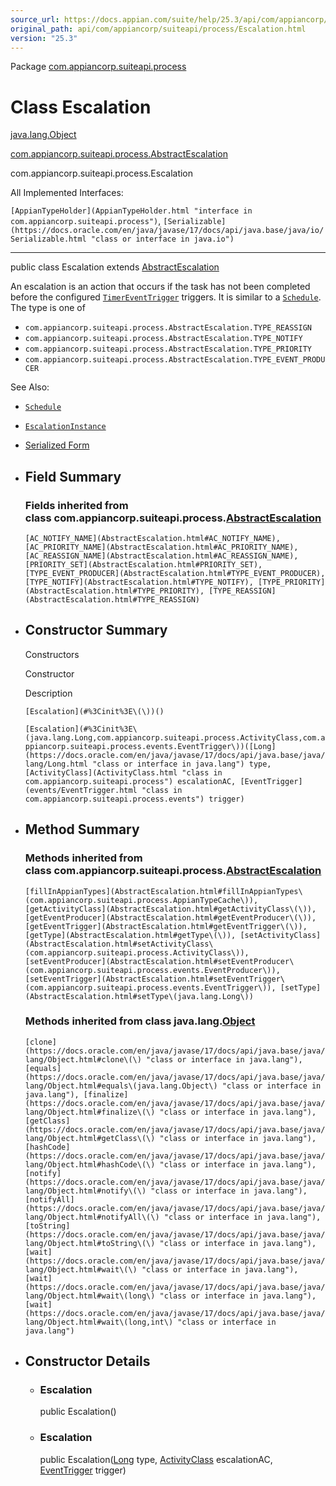 ```yaml
---
source_url: https://docs.appian.com/suite/help/25.3/api/com/appiancorp/suiteapi/process/Escalation.html
original_path: api/com/appiancorp/suiteapi/process/Escalation.html
version: "25.3"
---
```


Package [com.appiancorp.suiteapi.process](package-summary.html)

# Class Escalation

[java.lang.Object](https://docs.oracle.com/en/java/javase/17/docs/api/java.base/java/lang/Object.html "class or interface in java.lang")

[com.appiancorp.suiteapi.process.AbstractEscalation](AbstractEscalation.html "class in com.appiancorp.suiteapi.process")

com.appiancorp.suiteapi.process.Escalation

All Implemented Interfaces:

`[AppianTypeHolder](AppianTypeHolder.html "interface in com.appiancorp.suiteapi.process")`, `[Serializable](https://docs.oracle.com/en/java/javase/17/docs/api/java.base/java/io/Serializable.html "class or interface in java.io")`

* * *

public class Escalation extends [AbstractEscalation](AbstractEscalation.html "class in com.appiancorp.suiteapi.process")

An escalation is an action that occurs if the task has not been completed before the configured [`TimerEventTrigger`](events/TimerEventTrigger.html "class in com.appiancorp.suiteapi.process.events") triggers. It is similar to a [`Schedule`](Schedule.html "class in com.appiancorp.suiteapi.process"). The type is one of

-   `com.appiancorp.suiteapi.process.AbstractEscalation.TYPE_REASSIGN`
-   `com.appiancorp.suiteapi.process.AbstractEscalation.TYPE_NOTIFY`
-   `com.appiancorp.suiteapi.process.AbstractEscalation.TYPE_PRIORITY`
-   `com.appiancorp.suiteapi.process.AbstractEscalation.TYPE_EVENT_PRODUCER`

See Also:

-   [`Schedule`](Schedule.html "class in com.appiancorp.suiteapi.process")
-   [`EscalationInstance`](EscalationInstance.html "class in com.appiancorp.suiteapi.process")
-   [Serialized Form](../../../../serialized-form.html#com.appiancorp.suiteapi.process.Escalation)

-   ## Field Summary

    ### Fields inherited from class com.appiancorp.suiteapi.process.[AbstractEscalation](AbstractEscalation.html "class in com.appiancorp.suiteapi.process")

    `[AC_NOTIFY_NAME](AbstractEscalation.html#AC_NOTIFY_NAME), [AC_PRIORITY_NAME](AbstractEscalation.html#AC_PRIORITY_NAME), [AC_REASSIGN_NAME](AbstractEscalation.html#AC_REASSIGN_NAME), [PRIORITY_SET](AbstractEscalation.html#PRIORITY_SET), [TYPE_EVENT_PRODUCER](AbstractEscalation.html#TYPE_EVENT_PRODUCER), [TYPE_NOTIFY](AbstractEscalation.html#TYPE_NOTIFY), [TYPE_PRIORITY](AbstractEscalation.html#TYPE_PRIORITY), [TYPE_REASSIGN](AbstractEscalation.html#TYPE_REASSIGN)`

-   ## Constructor Summary

    Constructors

    Constructor

    Description

    `[Escalation](#%3Cinit%3E\(\))()`

    `[Escalation](#%3Cinit%3E\(java.lang.Long,com.appiancorp.suiteapi.process.ActivityClass,com.appiancorp.suiteapi.process.events.EventTrigger\))([Long](https://docs.oracle.com/en/java/javase/17/docs/api/java.base/java/lang/Long.html "class or interface in java.lang") type, [ActivityClass](ActivityClass.html "class in com.appiancorp.suiteapi.process") escalationAC, [EventTrigger](events/EventTrigger.html "class in com.appiancorp.suiteapi.process.events") trigger)`

-   ## Method Summary

    ### Methods inherited from class com.appiancorp.suiteapi.process.[AbstractEscalation](AbstractEscalation.html "class in com.appiancorp.suiteapi.process")

    `[fillInAppianTypes](AbstractEscalation.html#fillInAppianTypes\(com.appiancorp.suiteapi.process.AppianTypeCache\)), [getActivityClass](AbstractEscalation.html#getActivityClass\(\)), [getEventProducer](AbstractEscalation.html#getEventProducer\(\)), [getEventTrigger](AbstractEscalation.html#getEventTrigger\(\)), [getType](AbstractEscalation.html#getType\(\)), [setActivityClass](AbstractEscalation.html#setActivityClass\(com.appiancorp.suiteapi.process.ActivityClass\)), [setEventProducer](AbstractEscalation.html#setEventProducer\(com.appiancorp.suiteapi.process.events.EventProducer\)), [setEventTrigger](AbstractEscalation.html#setEventTrigger\(com.appiancorp.suiteapi.process.events.EventTrigger\)), [setType](AbstractEscalation.html#setType\(java.lang.Long\))`

    ### Methods inherited from class java.lang.[Object](https://docs.oracle.com/en/java/javase/17/docs/api/java.base/java/lang/Object.html "class or interface in java.lang")

    `[clone](https://docs.oracle.com/en/java/javase/17/docs/api/java.base/java/lang/Object.html#clone\(\) "class or interface in java.lang"), [equals](https://docs.oracle.com/en/java/javase/17/docs/api/java.base/java/lang/Object.html#equals\(java.lang.Object\) "class or interface in java.lang"), [finalize](https://docs.oracle.com/en/java/javase/17/docs/api/java.base/java/lang/Object.html#finalize\(\) "class or interface in java.lang"), [getClass](https://docs.oracle.com/en/java/javase/17/docs/api/java.base/java/lang/Object.html#getClass\(\) "class or interface in java.lang"), [hashCode](https://docs.oracle.com/en/java/javase/17/docs/api/java.base/java/lang/Object.html#hashCode\(\) "class or interface in java.lang"), [notify](https://docs.oracle.com/en/java/javase/17/docs/api/java.base/java/lang/Object.html#notify\(\) "class or interface in java.lang"), [notifyAll](https://docs.oracle.com/en/java/javase/17/docs/api/java.base/java/lang/Object.html#notifyAll\(\) "class or interface in java.lang"), [toString](https://docs.oracle.com/en/java/javase/17/docs/api/java.base/java/lang/Object.html#toString\(\) "class or interface in java.lang"), [wait](https://docs.oracle.com/en/java/javase/17/docs/api/java.base/java/lang/Object.html#wait\(\) "class or interface in java.lang"), [wait](https://docs.oracle.com/en/java/javase/17/docs/api/java.base/java/lang/Object.html#wait\(long\) "class or interface in java.lang"), [wait](https://docs.oracle.com/en/java/javase/17/docs/api/java.base/java/lang/Object.html#wait\(long,int\) "class or interface in java.lang")`

-   ## Constructor Details

    -   ### Escalation

        public Escalation()

    -   ### Escalation

        public Escalation([Long](https://docs.oracle.com/en/java/javase/17/docs/api/java.base/java/lang/Long.html "class or interface in java.lang") type, [ActivityClass](ActivityClass.html "class in com.appiancorp.suiteapi.process") escalationAC, [EventTrigger](events/EventTrigger.html "class in com.appiancorp.suiteapi.process.events") trigger)